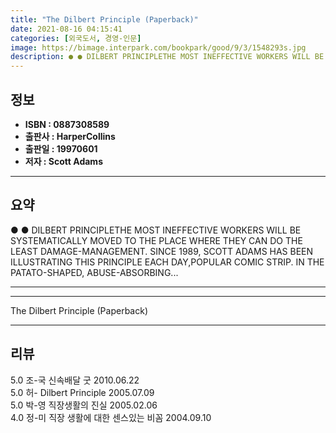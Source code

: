 ```yaml
---
title: "The Dilbert Principle (Paperback)"
date: 2021-08-16 04:15:41
categories: [외국도서, 경영-인문]
image: https://bimage.interpark.com/bookpark/good/9/3/1548293s.jpg
description: ● ● DILBERT PRINCIPLETHE MOST INEFFECTIVE WORKERS WILL BE SYSTEMATICALLY MOVED TO THE PLACE WHERE THEY CAN DO THE LEAST DAMAGE-MANAGEMENT. SINCE 1989, SCOTT
---
```


## **정보**

- **ISBN : 0887308589**
- **출판사 : HarperCollins**
- **출판일 : 19970601**
- **저자 : Scott Adams**

------



## **요약**

●  ●  DILBERT PRINCIPLETHE MOST INEFFECTIVE WORKERS WILL BE SYSTEMATICALLY MOVED TO THE PLACE WHERE THEY CAN DO THE LEAST DAMAGE-MANAGEMENT.   SINCE 1989, SCOTT ADAMS HAS BEEN ILLUSTRATING THIS PRINCIPLE EACH DAY,POPULAR COMIC STRIP. IN THE PATATO-SHAPED, ABUSE-ABSORBING... 

------



------


The Dilbert Principle (Paperback) 

------


## **리뷰** 

5.0 조-국 신속배달 굿 2010.06.22 <br/>5.0 허- Dilbert Principle 2005.07.09 <br/>5.0 박-영 직장생활의 진실 2005.02.06 <br/>4.0 정-미 직장 생활에 대한 센스있는 비꼼 2004.09.10 <br/>